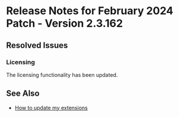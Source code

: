 # Release Notes for February 2024 Patch - Version 2.3.162

## Resolved Issues

### Licensing

The licensing functionality has been updated.

## See Also

- [How to update my extensions](../faq-index.md#i-want-to-update-my-version-of-nav-x-commission-management)
